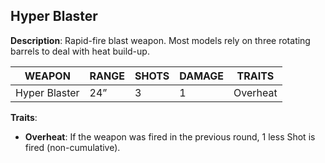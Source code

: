 ## Hyper Blaster

**Description**: Rapid-fire blast weapon. Most models rely on three rotating barrels to deal with heat build-up.

| WEAPON       | RANGE | SHOTS | DAMAGE | TRAITS  |
|--------------|-------|-------|--------|---------|
| Hyper Blaster| 24”   | 3     | 1      | Overheat|

**Traits**:
- **Overheat**: If the weapon was fired in the previous round, 1 less Shot is fired (non-cumulative).
